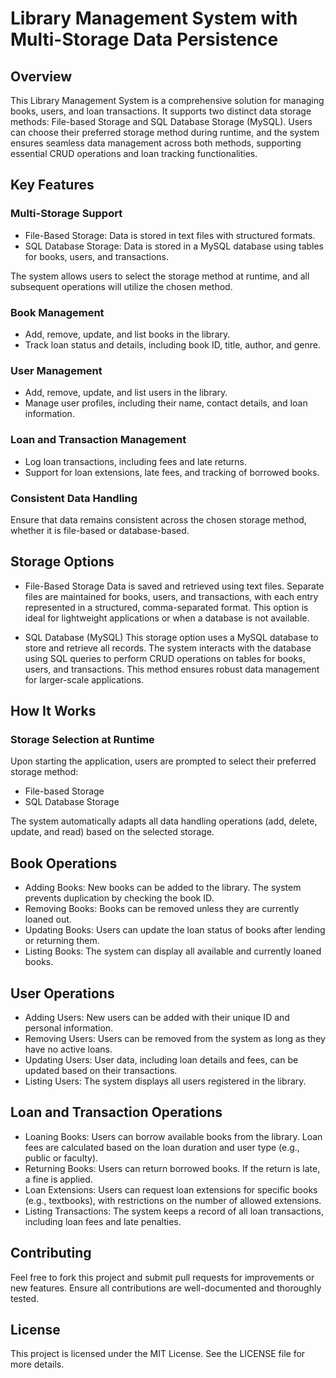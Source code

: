 # Library Management System with Multi-Storage Data Persistence

## Overview

This Library Management System is a comprehensive solution for managing books, users, and loan transactions. It supports two distinct data storage methods: File-based Storage and SQL Database Storage (MySQL). Users can choose their preferred storage method during runtime, and the system ensures seamless data management across both methods, supporting essential CRUD operations and loan tracking functionalities.

## Key Features

### Multi-Storage Support

- File-Based Storage: Data is stored in text files with structured formats.
- SQL Database Storage: Data is stored in a MySQL database using tables for books, users, and transactions.

The system allows users to select the storage method at runtime, and all subsequent operations will utilize the chosen method.

### Book Management

- Add, remove, update, and list books in the library.
- Track loan status and details, including book ID, title, author, and genre.

### User Management

- Add, remove, update, and list users in the library.
- Manage user profiles, including their name, contact details, and loan information.

### Loan and Transaction Management

- Log loan transactions, including fees and late returns.
- Support for loan extensions, late fees, and tracking of borrowed books.

### Consistent Data Handling

Ensure that data remains consistent across the chosen storage method, whether it is file-based or database-based.

## Storage Options

- File-Based Storage
Data is saved and retrieved using text files. Separate files are maintained for books, users, and transactions, with each entry represented in a structured, comma-separated format. This option is ideal for lightweight applications or when a database is not available.

- SQL Database (MySQL)
This storage option uses a MySQL database to store and retrieve all records. The system interacts with the database using SQL queries to perform CRUD operations on tables for books, users, and transactions. This method ensures robust data management for larger-scale applications.

## How It Works

### Storage Selection at Runtime

Upon starting the application, users are prompted to select their preferred storage method:
- File-based Storage
- SQL Database Storage
  
The system automatically adapts all data handling operations (add, delete, update, and read) based on the selected storage.

## Book Operations

- Adding Books: New books can be added to the library. The system prevents duplication by checking the book ID.
- Removing Books: Books can be removed unless they are currently loaned out.
- Updating Books: Users can update the loan status of books after lending or returning them.
- Listing Books: The system can display all available and currently loaned books.

## User Operations

- Adding Users: New users can be added with their unique ID and personal information.
- Removing Users: Users can be removed from the system as long as they have no active loans.
- Updating Users: User data, including loan details and fees, can be updated based on their transactions.
- Listing Users: The system displays all users registered in the library.

## Loan and Transaction Operations

- Loaning Books: Users can borrow available books from the library. Loan fees are calculated based on the loan duration and user type (e.g., public or faculty).
- Returning Books: Users can return borrowed books. If the return is late, a fine is applied.
- Loan Extensions: Users can request loan extensions for specific books (e.g., textbooks), with restrictions on the number of allowed extensions.
- Listing Transactions: The system keeps a record of all loan transactions, including loan fees and late penalties.

## Contributing

Feel free to fork this project and submit pull requests for improvements or new features. Ensure all contributions are well-documented and thoroughly tested.

## License
This project is licensed under the MIT License. See the LICENSE file for more details.
